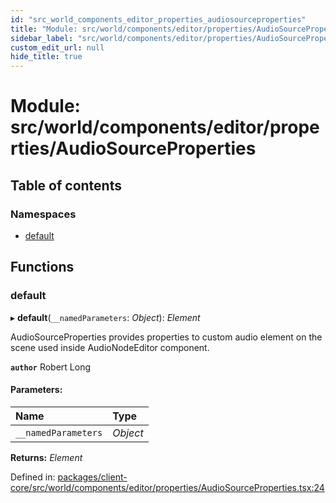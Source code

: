 ```yaml
---
id: "src_world_components_editor_properties_audiosourceproperties"
title: "Module: src/world/components/editor/properties/AudioSourceProperties"
sidebar_label: "src/world/components/editor/properties/AudioSourceProperties"
custom_edit_url: null
hide_title: true
---
```


# Module: src/world/components/editor/properties/AudioSourceProperties

## Table of contents

### Namespaces

- [default](src_world_components_editor_properties_audiosourceproperties.default.md)

## Functions

### default

▸ **default**(`__namedParameters`: *Object*): *Element*

AudioSourceProperties provides properties to custom audio element on the scene
used inside AudioNodeEditor component.

**`author`** Robert Long

#### Parameters:

Name | Type |
:------ | :------ |
`__namedParameters` | *Object* |

**Returns:** *Element*

Defined in: [packages/client-core/src/world/components/editor/properties/AudioSourceProperties.tsx:24](https://github.com/xr3ngine/xr3ngine/blob/77d12cea0/packages/client-core/src/world/components/editor/properties/AudioSourceProperties.tsx#L24)
